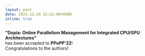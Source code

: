 ```yaml
---
layout: post
date: 2021-12-24 12:22:00+0900
inline: true
---
```

**"Dopia: Online Parallelism Management for Integrated CPU/GPU Architectures"**  
has been accepted to **PPoPP'22**!  
Congratulations to the authors!

